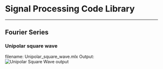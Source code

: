 # Signal Processing Code Library
***
## Fourier Series
### Unipolar square wave
filename: Unipolar_square_wave.mlx
Output: 
![Unipolar Square Wave output](/images/unipolar_squre_wave.png "Unipolar Square Wave")
